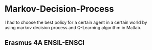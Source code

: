 # Markov-Decision-Process
I had to choose the best policy for a certain agent in a certain world by using markov decision process and Q-Learning algorithm in Matlab. 
## Erasmus 4A ENSIL-ENSCI
